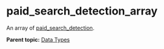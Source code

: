 # paid\_search\_detection\_array

An array of [paid\_search\_detection](r_paid_search_detection.md#).

**Parent topic:** [Data Types](../data_types/c_datatypes.md)

